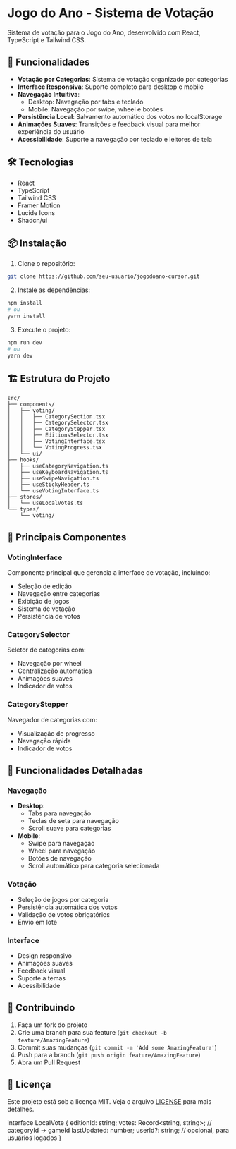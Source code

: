 # Jogo do Ano - Sistema de Votação

Sistema de votação para o Jogo do Ano, desenvolvido com React, TypeScript e Tailwind CSS.

## 🚀 Funcionalidades

- **Votação por Categorias**: Sistema de votação organizado por categorias
- **Interface Responsiva**: Suporte completo para desktop e mobile
- **Navegação Intuitiva**: 
  - Desktop: Navegação por tabs e teclado
  - Mobile: Navegação por swipe, wheel e botões
- **Persistência Local**: Salvamento automático dos votos no localStorage
- **Animações Suaves**: Transições e feedback visual para melhor experiência do usuário
- **Acessibilidade**: Suporte a navegação por teclado e leitores de tela

## 🛠️ Tecnologias

- React
- TypeScript
- Tailwind CSS
- Framer Motion
- Lucide Icons
- Shadcn/ui

## 📦 Instalação

1. Clone o repositório:
```bash
git clone https://github.com/seu-usuario/jogodoano-cursor.git
```

2. Instale as dependências:
```bash
npm install
# ou
yarn install
```

3. Execute o projeto:
```bash
npm run dev
# ou
yarn dev
```

## 🏗️ Estrutura do Projeto

```
src/
├── components/
│   ├── voting/
│   │   ├── CategorySection.tsx
│   │   ├── CategorySelector.tsx
│   │   ├── CategoryStepper.tsx
│   │   ├── EditionsSelector.tsx
│   │   ├── VotingInterface.tsx
│   │   └── VotingProgress.tsx
│   └── ui/
├── hooks/
│   ├── useCategoryNavigation.ts
│   ├── useKeyboardNavigation.ts
│   ├── useSwipeNavigation.ts
│   ├── useStickyHeader.ts
│   └── useVotingInterface.ts
├── stores/
│   └── useLocalVotes.ts
└── types/
    └── voting/
```

## 🔑 Principais Componentes

### VotingInterface
Componente principal que gerencia a interface de votação, incluindo:
- Seleção de edição
- Navegação entre categorias
- Exibição de jogos
- Sistema de votação
- Persistência de votos

### CategorySelector
Seletor de categorias com:
- Navegação por wheel
- Centralização automática
- Animações suaves
- Indicador de votos

### CategoryStepper
Navegador de categorias com:
- Visualização de progresso
- Navegação rápida
- Indicador de votos

## 🎯 Funcionalidades Detalhadas

### Navegação
- **Desktop**: 
  - Tabs para navegação
  - Teclas de seta para navegação
  - Scroll suave para categorias
- **Mobile**:
  - Swipe para navegação
  - Wheel para navegação
  - Botões de navegação
  - Scroll automático para categoria selecionada

### Votação
- Seleção de jogos por categoria
- Persistência automática dos votos
- Validação de votos obrigatórios
- Envio em lote

### Interface
- Design responsivo
- Animações suaves
- Feedback visual
- Suporte a temas
- Acessibilidade

## 🤝 Contribuindo

1. Faça um fork do projeto
2. Crie uma branch para sua feature (`git checkout -b feature/AmazingFeature`)
3. Commit suas mudanças (`git commit -m 'Add some AmazingFeature'`)
4. Push para a branch (`git push origin feature/AmazingFeature`)
5. Abra um Pull Request

## 📝 Licença

Este projeto está sob a licença MIT. Veja o arquivo [LICENSE](LICENSE) para mais detalhes.

interface LocalVote {
  editionId: string;
  votes: Record<string, string>; // categoryId -> gameId
  lastUpdated: number;
  userId?: string; // opcional, para usuários logados
}